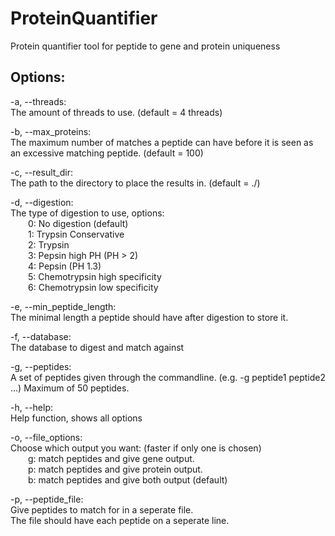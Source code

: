 # ProteinQuantifier
Protein quantifier tool for peptide to gene and protein uniqueness

<h2>Options:</h2>

-a, --threads:</br>
The amount of threads to use. (default = 4 threads)

-b, --max_proteins:</br>
The maximum number of matches a peptide can have before it is seen as an excessive matching
peptide. (default = 100)

-c, --result_dir:</br>
The path to the directory to place the results in. (default = ./)

-d, --digestion:</br>
The type of digestion to use, options:</br>
&emsp;&emsp;0: No digestion (default)</br>
&emsp;&emsp;1: Trypsin Conservative</br>
&emsp;&emsp;2: Trypsin</br>
&emsp;&emsp;3: Pepsin high PH (PH > 2)</br>
&emsp;&emsp;4: Pepsin (PH 1.3)</br>
&emsp;&emsp;5: Chemotrypsin high specificity</br>
&emsp;&emsp;6: Chemotrypsin low specificity

-e, --min_peptide_length:</br>
The minimal length a peptide should have after digestion to store it.

-f, --database:</br>
The database to digest and match against

-g, --peptides:</br>
A set of peptides given through the commandline. (e.g. -g peptide1 peptide2 ...)
Maximum of 50 peptides.

-h, --help:</br>
Help function, shows all options

-o, --file_options:</br>
Choose which output you want: (faster if only one is chosen)</br>
&emsp;&emsp;g: match peptides and give gene output.</br>
&emsp;&emsp;p: match peptides and give protein output.</br>
&emsp;&emsp;b: match peptides and give both output (default)

-p, --peptide_file:</br>
Give peptides to match for in a seperate file.</br>
The file should have each peptide on a seperate line.
